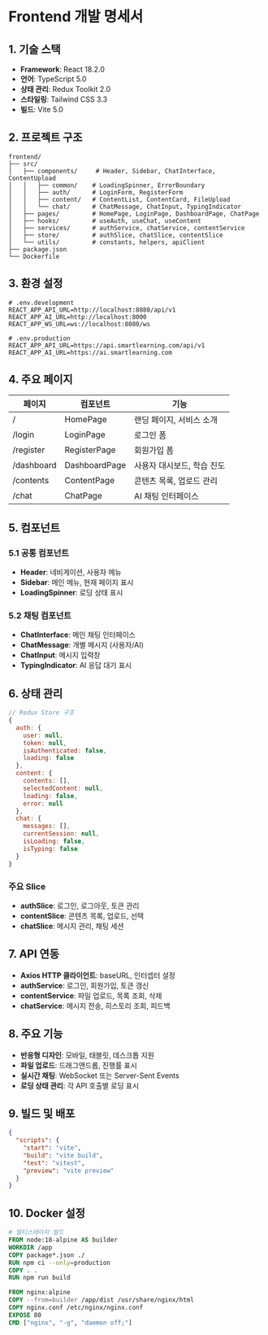 # Frontend 개발 명세서

## 1. 기술 스택

- **Framework**: React 18.2.0
- **언어**: TypeScript 5.0
- **상태 관리**: Redux Toolkit 2.0
- **스타일링**: Tailwind CSS 3.3
- **빌드**: Vite 5.0

## 2. 프로젝트 구조

```
frontend/
├── src/
│   ├── components/     # Header, Sidebar, ChatInterface, ContentUpload
│   │   ├── common/    # LoadingSpinner, ErrorBoundary
│   │   ├── auth/      # LoginForm, RegisterForm
│   │   ├── content/   # ContentList, ContentCard, FileUpload
│   │   └── chat/      # ChatMessage, ChatInput, TypingIndicator
│   ├── pages/         # HomePage, LoginPage, DashboardPage, ChatPage
│   ├── hooks/         # useAuth, useChat, useContent
│   ├── services/      # authService, chatService, contentService
│   ├── store/         # authSlice, chatSlice, contentSlice
│   └── utils/         # constants, helpers, apiClient
├── package.json
└── Dockerfile
```

## 3. 환경 설정

```env
# .env.development
REACT_APP_API_URL=http://localhost:8080/api/v1
REACT_APP_AI_URL=http://localhost:8000
REACT_APP_WS_URL=ws://localhost:8080/ws

# .env.production
REACT_APP_API_URL=https://api.smartlearning.com/api/v1
REACT_APP_AI_URL=https://ai.smartlearning.com
```

## 4. 주요 페이지

| 페이지 | 컴포넌트 | 기능 |
|--------|----------|------|
| / | HomePage | 랜딩 페이지, 서비스 소개 |
| /login | LoginPage | 로그인 폼 |
| /register | RegisterPage | 회원가입 폼 |
| /dashboard | DashboardPage | 사용자 대시보드, 학습 진도 |
| /contents | ContentPage | 콘텐츠 목록, 업로드 관리 |
| /chat | ChatPage | AI 채팅 인터페이스 |

## 5. 컴포넌트

### 5.1 공통 컴포넌트
- **Header**: 네비게이션, 사용자 메뉴
- **Sidebar**: 메인 메뉴, 현재 페이지 표시
- **LoadingSpinner**: 로딩 상태 표시

### 5.2 채팅 컴포넌트
- **ChatInterface**: 메인 채팅 인터페이스
- **ChatMessage**: 개별 메시지 (사용자/AI)
- **ChatInput**: 메시지 입력창
- **TypingIndicator**: AI 응답 대기 표시

## 6. 상태 관리

```javascript
// Redux Store 구조
{
  auth: {
    user: null,
    token: null,
    isAuthenticated: false,
    loading: false
  },
  content: {
    contents: [],
    selectedContent: null,
    loading: false,
    error: null
  },
  chat: {
    messages: [],
    currentSession: null,
    isLoading: false,
    isTyping: false
  }
}
```

### 주요 Slice
- **authSlice**: 로그인, 로그아웃, 토큰 관리
- **contentSlice**: 콘텐츠 목록, 업로드, 선택
- **chatSlice**: 메시지 관리, 채팅 세션

## 7. API 연동

- **Axios HTTP 클라이언트**: baseURL, 인터셉터 설정
- **authService**: 로그인, 회원가입, 토큰 갱신
- **contentService**: 파일 업로드, 목록 조회, 삭제
- **chatService**: 메시지 전송, 히스토리 조회, 피드백

## 8. 주요 기능

- **반응형 디자인**: 모바일, 태블릿, 데스크톱 지원
- **파일 업로드**: 드래그앤드롭, 진행률 표시
- **실시간 채팅**: WebSocket 또는 Server-Sent Events
- **로딩 상태 관리**: 각 API 호출별 로딩 표시

## 9. 빌드 및 배포

```json
{
  "scripts": {
    "start": "vite",
    "build": "vite build",
    "test": "vitest",
    "preview": "vite preview"
  }
}
```

## 10. Docker 설정

```dockerfile
# 멀티스테이지 빌드
FROM node:18-alpine AS builder
WORKDIR /app
COPY package*.json ./
RUN npm ci --only=production
COPY . .
RUN npm run build

FROM nginx:alpine
COPY --from=builder /app/dist /usr/share/nginx/html
COPY nginx.conf /etc/nginx/nginx.conf
EXPOSE 80
CMD ["nginx", "-g", "daemon off;"]
```